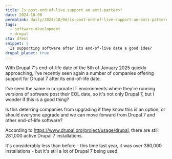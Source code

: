 ```yaml
---
title: Is post-end-of-live support an anti-pattern?
date: 2024-10-06
permalink: daily/2024/10/06/is-post-end-of-live-support-an-anti-pattern
tags:
  - software-development
  - drupal
cta: d7eol
snippet: |
  Is supporting software after its end-of-live date a good idea?
drupal_planet: true
---
```


With Drupal 7's end-of-life date of the 5th of January 2025 quickly approaching, I've recently seen again a number of companies offering support for Drupal 7 after its end-of-life date.

I've seen the same in corporate IT environments where they're running versions of software post their EOL date, so it's not only Drupal 7, but I wonder if this is a good thing?

Is this deterring companies from upgrading if they know this is an option, or should everyone upgrade and we can move forward from Drupal 7 and other end-of-life software?

According to <https://www.drupal.org/project/usage/drupal>, there are still 281,000 active Drupal 7 installations.

It's considerably less than before - this  time last year, it was over 380,000 installations - but it's still a lot of Drupal 7 being used.
